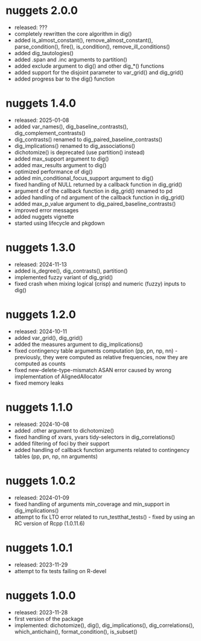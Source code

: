 # nuggets 2.0.0
- released: ???
- completely rewritten the core algorithm in dig()
- added is_almost_constant(), remove_almost_constant(), parse_condition(),
  fire(), is_condition(), remove_ill_conditions()
- added dig_tautologies()
- added .span and .inc arguments to partition()
- added exclude argument to dig() and other dig_*() functions
- added support for the disjoint parameter to var_grid() and dig_grid()
- added progress bar to the dig() function

# nuggets 1.4.0
- released: 2025-01-08
- added var_names(), dig_baseline_contrasts(), dig_complement_contrasts()
- dig_contrasts() renamed to dig_paired_baseline_contrasts()
- dig_implications() renamed to dig_associations()
- dichotomize() is deprecated (use partition() instead)
- added max_support argument to dig()
- added max_results argument to dig()
- optimized performance of dig()
- added min_conditional_focus_support argument to dig()
- fixed handling of NULL returned by a callback function in dig_grid()
- argument d of the callback function in dig_grid() renamed to pd
- added handling of nd argument of the callback function in dig_grid()
- added max_p_value argument to dig_paired_baseline_contrasts()
- improved error messages
- added nuggets vignette
- started using lifecycle and pkgdown

# nuggets 1.3.0
- released: 2024-11-13
- added is_degree(), dig_contrasts(), partition()
- implemented fuzzy variant of dig_grid()
- fixed crash when mixing logical (crisp) and numeric (fuzzy) inputs to dig()

# nuggets 1.2.0
- released: 2024-10-11
- added var_grid(), dig_grid()
- added the measures argument to dig_implications()
- fixed contingency table arguments computation (pp, pn, np, nn) - previously,
  they were computed as relative frequencies, now they are computed as counts
- fixed new-delete-type-mismatch ASAN error caused by wrong implementation of
  AlignedAllocator
- fixed memory leaks

# nuggets 1.1.0
- released: 2024-10-08
- added .other argument to dichotomize()
- fixed handling of xvars, yvars tidy-selectors in dig_correlations()
- added filtering of foci by their support
- added handling of callback function arguments related to contingency tables
  (pp, pn, np, nn arguments)

# nuggets 1.0.2
- released: 2024-01-09
- fixed handling of arguments min_coverage and min_support in dig_implications()
- attempt to fix LTO error related to run_testthat_tests() - fixed by using
  an RC version of Rcpp (1.0.11.6)

# nuggets 1.0.1
- released: 2023-11-29
- attempt to fix tests failing on R-devel

# nuggets 1.0.0
- released: 2023-11-28
- first version of the package
- implemented: dichotomize(), dig(), dig_implications(), dig_correlations(),
  which_antichain(), format_condition(), is_subset()
